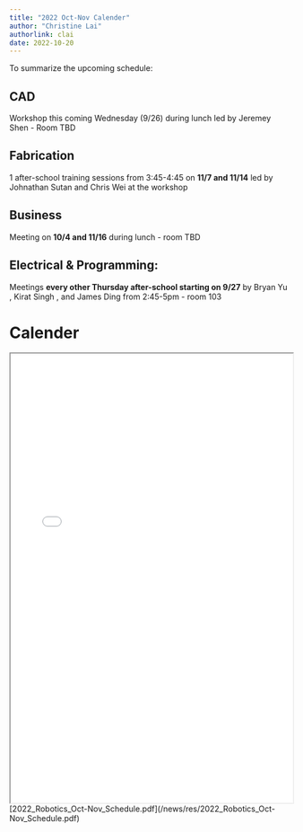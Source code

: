 ```yaml
---
title: "2022 Oct-Nov Calender"
author: "Christine Lai"
authorlink: clai
date: 2022-10-20
---
```


To summarize the upcoming schedule:
## CAD
Workshop this coming Wednesday (9/26) during lunch led by Jeremey Shen - Room TBD
## Fabrication
1 after-school training sessions from 3:45-4:45 on **11/7 and 11/14** led by Johnathan Sutan and Chris Wei at the
workshop
## Business
Meeting on **10/4 and 11/16** during lunch - room TBD
## Electrical & Programming:
Meetings **every other Thursday after-school starting on 9/27** by Bryan Yu , Kirat Singh , and James Ding from
2:45-5pm - room 103
# Calender

<iframe src="/news/res/2022_Robotics_Oct-Nov_Schedule.pdf" width="100%" height="800px"></iframe>
[2022_Robotics_Oct-Nov_Schedule.pdf](/news/res/2022_Robotics_Oct-Nov_Schedule.pdf)